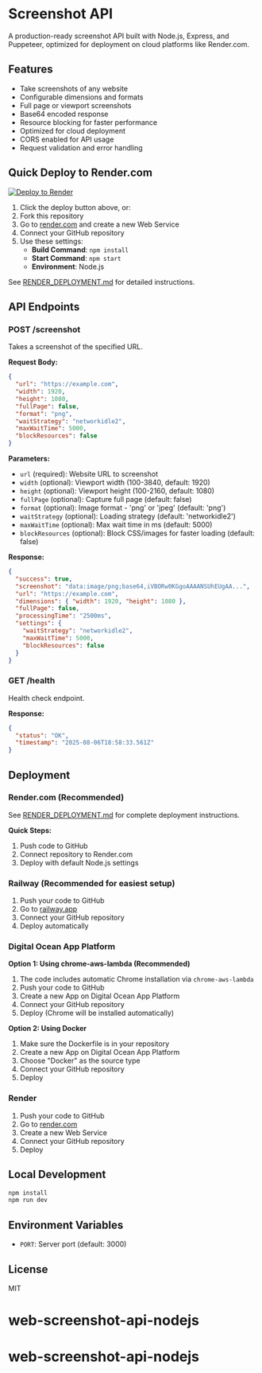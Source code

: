 # Screenshot API

A production-ready screenshot API built with Node.js, Express, and Puppeteer, optimized for deployment on cloud platforms like Render.com.

## Features

- Take screenshots of any website
- Configurable dimensions and formats
- Full page or viewport screenshots
- Base64 encoded response
- Resource blocking for faster performance
- Optimized for cloud deployment
- CORS enabled for API usage
- Request validation and error handling

## Quick Deploy to Render.com

[![Deploy to Render](https://render.com/images/deploy-to-render-button.svg)](https://render.com/deploy)

1. Click the deploy button above, or:
2. Fork this repository
3. Go to [render.com](https://render.com) and create a new Web Service
4. Connect your GitHub repository
5. Use these settings:
   - **Build Command**: `npm install`
   - **Start Command**: `npm start`
   - **Environment**: Node.js

See [RENDER_DEPLOYMENT.md](./RENDER_DEPLOYMENT.md) for detailed instructions.

## API Endpoints

### POST /screenshot

Takes a screenshot of the specified URL.

**Request Body:**
```json
{
  "url": "https://example.com",
  "width": 1920,
  "height": 1080,
  "fullPage": false,
  "format": "png",
  "waitStrategy": "networkidle2",
  "maxWaitTime": 5000,
  "blockResources": false
}
```

**Parameters:**
- `url` (required): Website URL to screenshot
- `width` (optional): Viewport width (100-3840, default: 1920)
- `height` (optional): Viewport height (100-2160, default: 1080)
- `fullPage` (optional): Capture full page (default: false)
- `format` (optional): Image format - 'png' or 'jpeg' (default: 'png')
- `waitStrategy` (optional): Loading strategy (default: 'networkidle2')
- `maxWaitTime` (optional): Max wait time in ms (default: 5000)
- `blockResources` (optional): Block CSS/images for faster loading (default: false)

**Response:**
```json
{
  "success": true,
  "screenshot": "data:image/png;base64,iVBORw0KGgoAAAANSUhEUgAA...",
  "url": "https://example.com",
  "dimensions": { "width": 1920, "height": 1080 },
  "fullPage": false,
  "processingTime": "2500ms",
  "settings": {
    "waitStrategy": "networkidle2",
    "maxWaitTime": 5000,
    "blockResources": false
  }
}
```

### GET /health

Health check endpoint.

**Response:**
```json
{
  "status": "OK",
  "timestamp": "2025-08-06T18:58:33.561Z"
}
```

## Deployment

### Render.com (Recommended)

See [RENDER_DEPLOYMENT.md](./RENDER_DEPLOYMENT.md) for complete deployment instructions.

**Quick Steps:**
1. Push code to GitHub
2. Connect repository to Render.com
3. Deploy with default Node.js settings

### Railway (Recommended for easiest setup)

1. Push your code to GitHub
2. Go to [railway.app](https://railway.app)
3. Connect your GitHub repository
4. Deploy automatically

### Digital Ocean App Platform

**Option 1: Using chrome-aws-lambda (Recommended)**
1. The code includes automatic Chrome installation via `chrome-aws-lambda`
2. Push your code to GitHub
3. Create a new App on Digital Ocean App Platform
4. Connect your GitHub repository
5. Deploy (Chrome will be installed automatically)

**Option 2: Using Docker**
1. Make sure the Dockerfile is in your repository
2. Create a new App on Digital Ocean App Platform
3. Choose "Docker" as the source type
4. Connect your GitHub repository
5. Deploy

### Render

1. Push your code to GitHub
2. Go to [render.com](https://render.com)
3. Create a new Web Service
4. Connect your GitHub repository
5. Deploy

## Local Development

```bash
npm install
npm run dev
```

## Environment Variables

- `PORT`: Server port (default: 3000)

## License

MIT
# web-screenshot-api-nodejs
# web-screenshot-api-nodejs
